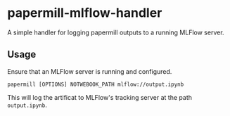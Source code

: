 # papermill-mlflow-handler

A simple handler for logging papermill outputs to a running MLFlow server.

## Usage

Ensure that an MLFlow server is running and configured.

```
papermill [OPTIONS] NOTWEBOOK_PATH mlflow://output.ipynb
```

This will log the artificat to MLFlow's tracking server at the path ``output.ipynb``.
